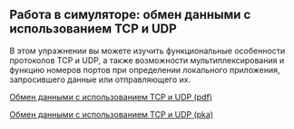 <!-- verified: agorbachev 03.05.2022 -->

<!-- 14.8.1 -->
## Работа в симуляторе: обмен данными с использованием TCP и UDP

В этом упражнении вы можете изучить функциональные особенности протоколов TCP и UDP, а также возможности мультиплексирования и функцию номеров портов при определении локального приложения, запросившего данные или отправляющего их.

[Обмен данными с использованием TCP и UDP (pdf)](./assets/14.8.1-packet-tracer---tcp-and-udp-communications_ru-RU.pdf)

[Обмен данными с использованием TCP и UDP (pka)](./assets/14.8.1-packet-tracer---tcp-and-udp-communications_ru-RU.pka)

